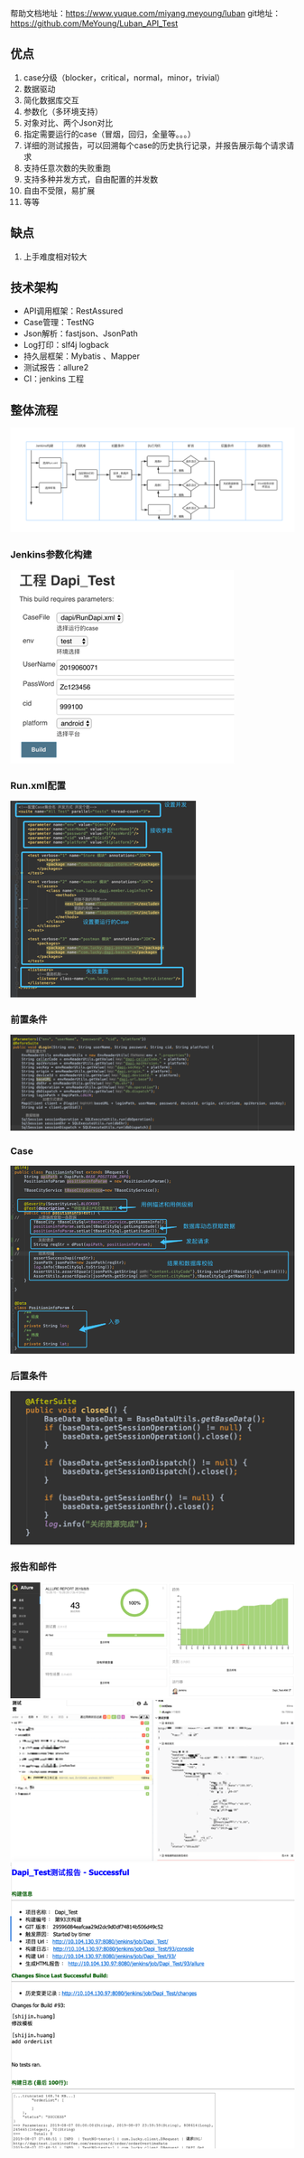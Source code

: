 帮助文档地址：https://www.yuque.com/miyang.meyoung/luban
git地址：https://github.com/MeYoung/Luban_API_Test
## 优点

1. case分级（blocker，critical，normal，minor，trivial）
2. 数据驱动
3. 简化数据库交互
4. 参数化（多环境支持）
5. 对象对比、两个Json对比
6. 指定需要运行的case（冒烟，回归，全量等。。。）
7. 详细的测试报告，可以回溯每个case的历史执行记录，并报告展示每个请求请求
8. 支持任意次数的失败重跑
9. 支持多种并发方式，自由配置的并发数
10. 自由不受限，易扩展
11. 等等

## 缺点

1. 上手难度相对较大



## 技术架构

- API调用框架：RestAssured
- Case管理：TestNG
- Json解析：fastjson、JsonPath
- Log打印：slf4j logback
- 持久层框架：Mybatis 、Mapper
- 测试报告：allure2
- CI：jenkins
工程

## 整体流程
![](https://raw.githubusercontent.com/MeYoung/notes_images/master/boostnote/20190814112556.png)

### Jenkins参数化构建
![](https://raw.githubusercontent.com/MeYoung/notes_images/master/boostnote/20190814112717.png)

### Run.xml配置
![](https://raw.githubusercontent.com/MeYoung/notes_images/master/boostnote/20190814112749.png)

### 前置条件
![](https://raw.githubusercontent.com/MeYoung/notes_images/master/boostnote/20190814112816.png)

### Case
![](https://raw.githubusercontent.com/MeYoung/notes_images/master/boostnote/20190814112914.png)

### 后置条件
![](https://raw.githubusercontent.com/MeYoung/notes_images/master/boostnote/20190814112944.png)

### 报告和邮件
![](https://raw.githubusercontent.com/MeYoung/notes_images/master/boostnote/20190814113031.png)
![](https://raw.githubusercontent.com/MeYoung/notes_images/master/boostnote/20190814113221.png)
![](https://raw.githubusercontent.com/MeYoung/notes_images/master/boostnote/20190814113253.png)